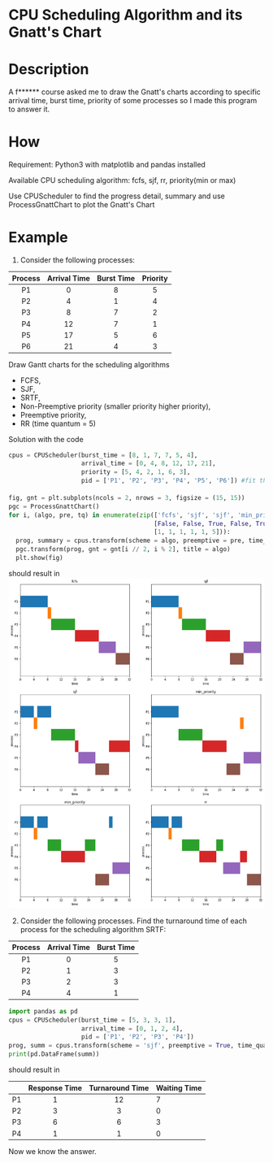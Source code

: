 # CPU Scheduling Algorithm and its Gnatt's Chart

# Description

A f****** course asked me to draw the Gnatt's charts according to specific arrival time, burst time, priority of some processes so I made this program to answer it.

# How

Requirement: Python3 with matplotlib and pandas installed

Available CPU scheduling algorithm: fcfs, sjf, rr, priority(min or max)

Use CPUScheduler to find the progress detail, summary and use ProcessGnattChart to plot the Gnatt's Chart

# Example

1. Consider the following processes:

| Process | Arrival Time | Burst Time | Priority |
|:-------:|:------------:|:----------:|:--------:|
|    P1   |       0      |      8     |     5    |
|    P2   |       4      |      1     |     4    |
|    P3   |       8      |      7     |     2    |
|    P4   |      12      |      7     |     1    |
|    P5   |      17      |      5     |     6    |
|    P6   |      21      |      4     |     3    |

Draw Gantt charts for the scheduling algorithms 
* FCFS, 
* SJF, 
* SRTF, 
* Non-Preemptive priority (smaller priority higher priority), 
* Preemptive priority, 
* RR (time quantum = 5)

Solution with the code

```python
cpus = CPUScheduler(burst_time = [8, 1, 7, 7, 5, 4],
                    arrival_time = [0, 4, 8, 12, 17, 21],
                    priority = [5, 4, 2, 1, 6, 3],
                    pid = ['P1', 'P2', 'P3', 'P4', 'P5', 'P6']) #fit the data
    
fig, gnt = plt.subplots(ncols = 2, nrows = 3, figsize = (15, 15))
pgc = ProcessGnattChart()
for i, (algo, pre, tq) in enumerate(zip(['fcfs', 'sjf', 'sjf', 'min_priority', 'min_priority', 'rr'], 
                                        [False, False, True, False, True, False], 
                                        [1, 1, 1, 1, 1, 5])):
  prog, summary = cpus.transform(scheme = algo, preemptive = pre, time_quantum = tq)
  pgc.transform(prog, gnt = gnt[i // 2, i % 2], title = algo)
  plt.show(fig)
```

should result in
![gnatt](./gnatt.png)

2. Consider the following processes. Find the turnaround time of each process for the scheduling algorithm SRTF:

| Process | Arrival Time | Burst Time |
|:-------:|:------------:|:----------:|
| P1 | 0 | 5 |
| P2 | 1 | 3 |
| P3 | 2 | 3 |
| P4 | 4 | 1 |

```python
import pandas as pd
cpus = CPUScheduler(burst_time = [5, 3, 3, 1],
                    arrival_time = [0, 1, 2, 4], 
                    pid = ['P1', 'P2', 'P3', 'P4'])
prog, summ = cpus.transform(scheme = 'sjf', preemptive = True, time_quantum = 1)
print(pd.DataFrame(summ))
```

should result in

|  | Response Time | Turnaround Time | Waiting Time |
|:--:|:-------------:|:---------------:|--------------|
| P1 | 1 | 12 | 7 |
| P2 | 3 | 3 | 0 |
| P3 | 6 | 6 | 3 |
| P4 | 1 | 1 | 0 |

Now we know the answer.


